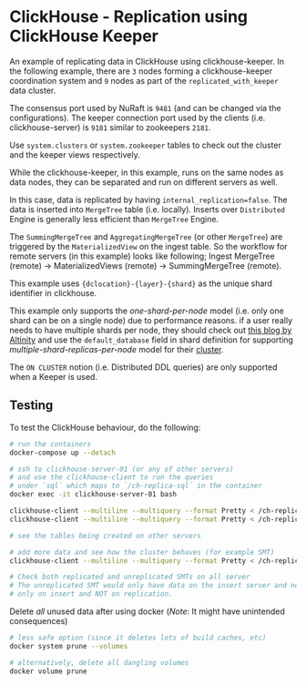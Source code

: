 # ClickHouse - Replication using ClickHouse Keeper

An example of replicating data in ClickHouse using clickhouse-keeper. In the following example, there are `3` nodes forming a clickhouse-keeper coordination system and `9` nodes as part of the `replicated_with_keeper` data cluster.

The consensus port used by NuRaft is `9481` (and can be changed via the configurations). The keeper connection port used by the clients (i.e. clickhouse-server) is `9181` similar to zookeepers `2181`.

Use `system.clusters` or `system.zookeeper` tables to check out the cluster and the keeper views respectively.

While the clickhouse-keeper, in this example, runs on the same nodes as data nodes, they can be separated and run on different servers as well.

In this case, data is replicated by having `internal_replication=false`. The data is inserted into `MergeTree` table (i.e. locally). Inserts over `Distributed` Engine is generally less efficient than `MergeTree` Engine.

The `SummingMergeTree` and `AggregatingMergeTree` (or other `MergeTree`) are triggered by the `MaterializedView` on the ingest table. So the workflow for remote servers (in this example) looks like following; Ingest MergeTree (remote) -> MaterializedViews (remote) -> SummingMergeTree (remote).

This example uses `{dclocation}-{layer}-{shard}` as the unique shard identifier in clickhouse.

This example only supports the *one-shard-per-node* model (i.e. only one shard can be on a single node) due to performance reasons. if a user really needs to have multiple shards per node, they should check out [this blog by Altinity](https://altinity.com/blog/2018/5/10/circular-replication-cluster-topology-in-clickhouse) and use the `default_database` field in shard definition for supporting *multiple-shard-replicas-per-node* model for their [cluster](https://clickhouse.tech/docs/en/operations/system-tables/clusters/).

The `ON CLUSTER` notion (i.e. Distributed DDL queries) are only supported when a Keeper is used.

## Testing

To test the ClickHouse behaviour, do the following:

```bash
# run the containers
docker-compose up --detach

# ssh to clickhouse-server-01 (or any of other servers)
# and use the clickhouse-client to run the queries
# under `sql` which maps to `/ch-replica-sql` in the container
docker exec -it clickhouse-server-01 bash

clickhouse-client --multiline --multiquery --format Pretty < /ch-replica-sql/1-*.sql
clickhouse-client --multiline --multiquery --format Pretty < /ch-replica-sql/2-*.sql

# see the tables being created on other servers

# add more data and see how the cluster behaves (for example SMT)
clickhouse-client --multiline --multiquery --format Pretty < /ch-replica-sql/3-insert.sql

# Check both replicated and unreplicated SMTs on all server
# The unreplicated SMT would only have data on the insert server and not on the replica servers, since Materialized Views are triggered
# only on insert and NOT on replication.

```


Delete *all* unused data after using docker (*Note*: It might have unintended consequences)

```sh
# less safe option (since it deletes lots of build caches, etc)
docker system prune --volumes

# alternatively, delete all dangling volumes
docker volume prune
```
